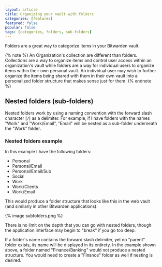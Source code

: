 ```yaml
---
layout: article
title: Organizing your vault with folders
categories: [features]
featured: false
popular: false
tags: [categories, folders, sub-folders]
---
```


Folders are a great way to categorize items in your Bitwarden vault.

{% note %}
An Organization's collection are different than folders. Collections are a way to organize items and control user access within an organization's vault while folders are a way for individual users to organize items within their own personal vault. An individual user may wish to further organize the items being shared with them in their own vault into a personalized folder structure that makes sense just for them.
{% endnote %}

## Nested folders (sub-folders)

Nested folders work by using a naming convention with the forward slash character (`/`) as a delimiter. For example, if I have folders with the names "Work" and "Work/Email", "Email" will be nested as a sub-folder underneath the "Work" folder.

### Nested folders example

In this example I have the following folders:

- Personal
- Personal/Email
- Personal/Email/Sub
- Social
- Work
- Work/Clients
- Work/Email

This would produce a folder structure that looks like this in the web vault (and similarly in other Bitwarden applications):

{% image subfolders.png %}

There is no limit on the depth that you can go with nested folders, though the application interface may begin to "break" if you go too deep.

If a folder's name contains the forward slash delimiter, yet no "parent" folder exists, its name will be displayed in its entirety. In the example shown above, a folder named "Finance/Banking" would not produce a nested structure. You would need to create a "Finance" folder as well if nesting is desired.
